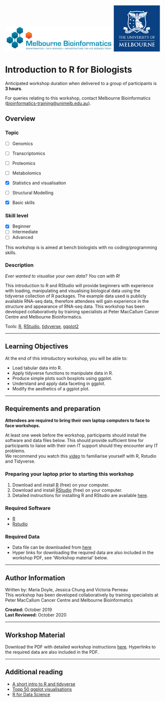 <img src="../media/melbioinf_logo.png" width="350"> <img src="../media/PRIMARY_A_Vertical_Housed_RGB.png" width="150">

# Introduction to R for Biologists

Anticipated workshop duration when delivered to a group of participants is **3 hours**.  

For queries relating to this workshop, contact Melbourne Bioinformatics (bioinformatics-training@unimelb.edu.au).

## Overview

### Topic

* [ ] Genomics
* [ ] Transcriptomics
* [ ] Proteomics
* [ ] Metabolomics
* [x] Statistics and visualisation
* [ ] Structural Modelling
* [x] Basic skills


### Skill level

* [x] Beginner  
* [ ] Intermediate  
* [ ] Advanced  

This workshop is is aimed at bench biologists with no coding/programming skills.


### Description

*Ever wanted to visualise your own data? You can with R!*

This introduction to R and RStudio will provide beginners with experience with loading, manipulating and visualising biological data using the tidyverse collection of R packages. The example data used is publicly available RNA-seq data, therefore attendees will gain experience in the structure and appearance of RNA-seq data.
This workshop has been developed collaboratively by training specialists at Peter MacCallum Cancer Centre and Melbourne Bioinformatics.

Tools: [R](https://www.r-project.org/), [RStudio](https://rstudio.com/), [tidyverse](https://www.tidyverse.org/), [ggplot2](https://ggplot2.tidyverse.org/)

-------------------------------
## Learning Objectives

At the end of this introductory workshop, you will be able to:

*	Load tabular data into R.
*	Apply tidyverse functions to manipulate data in R.
*	Produce simple plots such boxplots using ggplot.
*	Understand and apply data faceting in ggplot.
*	Modify the aesthetics of a ggplot plot.

-------------------------------
## Requirements and preparation

**Attendees are required to bring their own laptop computers to face to face workshops.** <br/>

At least one week before the workshop, participants should install the software and data files below.  This should provide sufficient time for participants to liaise with their own IT support should they encounter any IT problems.  
We recommend you watch this [video](https://resources.rstudio.com/tidyverse/tidyverse-visualisation-manipulation-basics) to familiarise yourself with R, Rstudio and Tidyverse.


### Preparing your laptop prior to starting this workshop
1. Download and install [R](https://cran.r-project.org/) (free) on your computer.
2. Download and install [RStudio](https://rstudio.com/products/rstudio/download/#download) (free) on your computer.
3. Detailed instructions for installing R and RStudio are available [here](https://drive.google.com/file/d/1Bso4B7_ZxI_7q9K_TVnPoeQIQFK_9TSI/view).

### Required Software
* [R](https://software.broadinstitute.org/software/igv/download)
* [Rstudio](https://...)

### Required Data
* Data file can be downloaded from [here](https://github.com/melbournebioinformatics/r-intro-biologists/raw/master/data.zip)
* Hyper links for downloading the required data are also included in the workshop PDF, see 'Workshop material' below.

-------------------------------
## Author Information
Written by: Maria Doyle, Jessica Chung and Victoria Perreau  
This workshop has been developed collaboratively by training specialists at Peter MacCallum Cancer Centre and Melbourne Bioinformatics

**Created:** October 2019<br/>
**Last Reviewed:** October 2020

-------------------------------

## Workshop Material

Download the PDF with detailed workshop instructions [here](https://raw.githubusercontent.com/melbournebioinformatics/r-intro-biologists/master/intro_r_biologists.pdf). Hyperlinks to the required data are also included in the PDF.

-------------------------------
## Additional reading
* [A short intro to R and tidyverse](https://pmacdasci.github.io/r-intro-tidyverse/)
* [Topp 50 ggplot visualisations](http://r-statistics.co/Top50-Ggplot2-Visualizations-MasterList-R-Code.html)
* [R for Data Science](https://r4ds.had.co.nz/)
